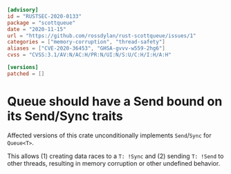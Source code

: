 ```toml
[advisory]
id = "RUSTSEC-2020-0133"
package = "scottqueue"
date = "2020-11-15"
url = "https://github.com/rossdylan/rust-scottqueue/issues/1"
categories = ["memory-corruption", "thread-safety"]
aliases = ["CVE-2020-36453", "GHSA-gvvv-w559-2hg6"]
cvss = "CVSS:3.1/AV:N/AC:H/PR:N/UI:N/S:U/C:H/I:H/A:H"

[versions]
patched = []
```

# Queue<T> should have a Send bound on its Send/Sync traits

Affected versions of this crate unconditionally implements `Send`/`Sync` for `Queue<T>`.

This allows (1) creating data races to a `T: !Sync` and (2) sending `T: !Send` to other threads, resulting in memory corruption or other undefined behavior.
